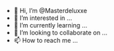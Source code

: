 - 👋 Hi, I’m @Masterdeluxxe
- 👀 I’m interested in ...
- 🌱 I’m currently learning ...
- 💞️ I’m looking to collaborate on ...
- 📫 How to reach me ...

<!---
Masterdeluxxe/Masterdeluxxe is a ✨ special ✨ repository because its `README.md` (this file) appears on your GitHub profile.
You can click the Preview link to take a look at your changes.
--->


